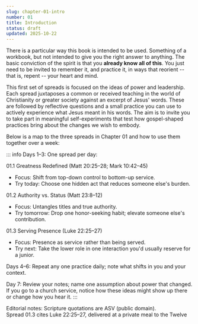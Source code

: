 ```yaml
---
slug: chapter-01-intro
number: 01
title: Introduction
status: draft
updated: 2025-10-22
---
```


There is a particular way this book is intended to be used. Something of a workbook, but not intended to give you the right answer to anything. The basic conviction of the spirit is that you **already know all of this**.
You just need to be invited to remember it, and practice it, in ways that reorient -- that is, repent -- your heart and mind.

This first set of spreads is focused on the ideas of power and leadership. Each spread juxtaposes a common or received teaching in the world of Christianity or greater society against an excerpt of Jesus' words. These are followed by reflective questions and a small practice you can use to actively experience what Jesus meant in his words. The aim is to invite you to take part in meaningful self-experiments that test how gospel-shaped practices bring about the changes we wish to embody.

Below is a map to the three spreads in Chapter 01 and how to use them together over a week:

::: info
Days 1–3: One spread per day:

01.1 Greatness Redefined (Matt 20:25–28; Mark 10:42–45)

* Focus: Shift from top-down control to bottom-up service.
* Try today: Choose one hidden act that reduces someone else's burden.

01.2 Authority vs. Status (Matt 23:8–12)

* Focus: Untangles titles and true authority.
* Try tomorrow: Drop one honor-seeking habit; elevate someone else's contribution.

01.3 Serving Presence (Luke 22:25–27)

* Focus: Presence as service rather than being served.
* Try next: Take the lower role in one interaction you'd usually reserve for a junior.

Days 4–6: Repeat any one practice daily; note what shifts in you and your context.

Day 7: Review your notes; name one assumption about power that changed. If you go to a church service, notice how these ideas might show up there or change how you hear it.
:::

Editorial notes:
Scripture quotations are ASV (public domain).  
Spread 01.3 cites Luke 22:25–27, delivered at a private meal to the Twelve
